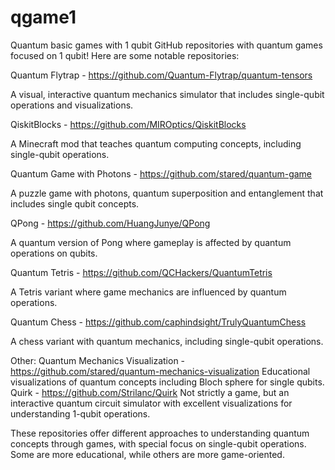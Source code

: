 # qgame1
Quantum basic games with 1 qubit
GitHub repositories with quantum games focused on 1 qubit! Here are some notable repositories:

Quantum Flytrap - https://github.com/Quantum-Flytrap/quantum-tensors

A visual, interactive quantum mechanics simulator that includes single-qubit operations and visualizations.

QiskitBlocks - https://github.com/MIROptics/QiskitBlocks

A Minecraft mod that teaches quantum computing concepts, including single-qubit operations.

Quantum Game with Photons - https://github.com/stared/quantum-game

A puzzle game with photons, quantum superposition and entanglement that includes single qubit concepts.

QPong - https://github.com/HuangJunye/QPong

A quantum version of Pong where gameplay is affected by quantum operations on qubits.

Quantum Tetris - https://github.com/QCHackers/QuantumTetris

A Tetris variant where game mechanics are influenced by quantum operations.

Quantum Chess - https://github.com/caphindsight/TrulyQuantumChess

A chess variant with quantum mechanics, including single-qubit operations.

Other:
Quantum Mechanics Visualization - https://github.com/stared/quantum-mechanics-visualization
Educational visualizations of quantum concepts including Bloch sphere for single qubits.
Quirk - https://github.com/Strilanc/Quirk
Not strictly a game, but an interactive quantum circuit simulator with excellent visualizations for understanding 1-qubit operations.

These repositories offer different approaches to understanding quantum concepts through games, with special focus on single-qubit operations. Some are more educational, while others are more game-oriented. 
